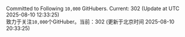 Committed to Following `10,000` GitHubers. Current: <!-- FOLLOWING_COUNT -->302<!-- FOLLOWING_COUNT --> (Update at UTC <!-- LAST_UPDATED -->2025-08-10 12:33:25<!-- LAST_UPDATED -->)<br>
致力于关注`10,000`个GitHuber。当前：<!-- FOLLOWING_COUNT -->302<!-- FOLLOWING_COUNT --> (更新于北京时间 <!-- LAST_UPDATED_CST -->2025-08-10 20:33:25<!-- LAST_UPDATED_CST -->)
